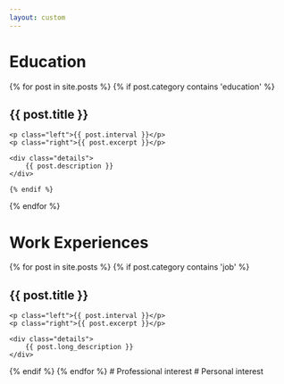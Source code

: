 ```yaml
---
layout: custom
---
```



# Education
{% for post in site.posts %}
    {% if post.category contains 'education' %}

<div class="section">
    <h2>{{ post.title }}</h2>

    <p class="left">{{ post.interval }}</p>
    <p class="right">{{ post.excerpt }}</p>

    <div class="details">
        {{ post.description }}
    </div>
</div>

    {% endif %}
{% endfor %}
# Work Experiences
{% for post in site.posts %}
    {% if post.category contains 'job' %}
<div class="section">
    <h2>{{ post.title }}</h2>

    <p class="left">{{ post.interval }}</p>
    <p class="right">{{ post.excerpt }}</p>

    <div class="details">
        {{ post.long_description }}
    </div>
</div>
    {% endif %}
{% endfor %}
# Professional interest
# Personal interest

